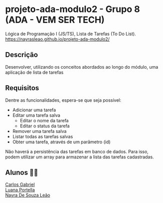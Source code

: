 # projeto-ada-modulo2 - Grupo 8 (ADA - VEM SER TECH)</a>
Lógica de Programação I (JS/TS), Lista de Tarefas (To Do List).
https://nayrasleao.github.io/projeto-ada-modulo2/

## Descrição
Desenvolver, utilizando os conceitos abordados ao longo do módulo, uma aplicação de lista de tarefas

## Requisitos

Dentre as funcionalidades, espera-se que seja possível:

- Adicionar uma tarefa
- Editar uma tarefa salva
    - Editar o nome da tarefa
    - Editar o status da tarefa
- Remover uma tarefa salva
- Listar todas as tarefas salvas
- Obter uma tarefa, através de um parâmetro (id)

Não haverá a persistência das tarefas em banco de dados. Para isso, podem utilizar um array para armazenar a lista das tarefas cadastradas.



## Alunos :woman_cartwheeling:
<a href="https://github.com/N3th3rL0rd"> Carlos Gabriel </a><br>
<a href="https://github.com/portellaluana"> Luana Portella </a><br>
<a href="https://github.com/nayrasleao"> Nayra De Souza Leão </a><br>
